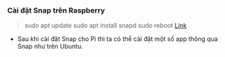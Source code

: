 ### Cài đặt Snap trên Raspberry
> sudo apt update
> sudo apt install snapd
> sudo reboot
[Link](https://snapcraft.io/install/gstreamer/raspbian#install)

- Sau khi cài đặt Snap cho Pi thì ta có thể cài đặt một số app thông qua Snap như trên Ubuntu.










